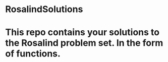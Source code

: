 # RosalindSolutions

# This repo contains your solutions to the Rosalind problem set. In the form of functions.
